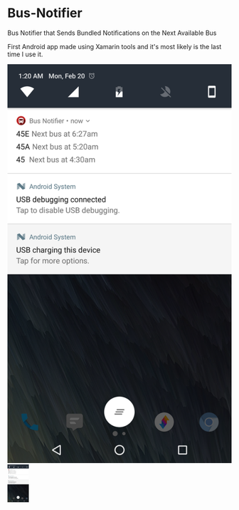 # Bus-Notifier
Bus Notifier that Sends Bundled Notifications on the Next Available Bus

First Android app made using Xamarin tools and it's most likely is the last time I use it.

![alt tag](https://github.com/TroyFernandes/Bus-Notifier/blob/master/Bus%20Notifier/sample/showcase.png)
<img src="https://github.com/TroyFernandes/Bus-Notifier/blob/master/Bus%20Notifier/sample/showcase.png" width="48">
